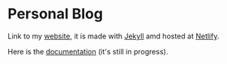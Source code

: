 # Personal Blog

Link to my [website](https://www.fuzzygrim.com), it is made with [Jekyll](https://jekyllrb.com/) amd hosted at [Netlify](https://www.netlify.com/).

Here is the [documentation](https://www.fuzzygrim.com/projects/jekyll-blog) (it's still in progress).